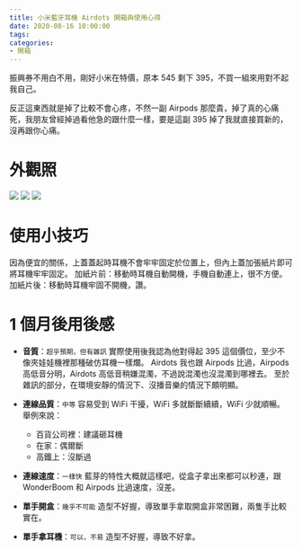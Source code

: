 ```yaml
---
title: 小米藍牙耳機 Airdots 開箱與使用心得
date: 2020-08-16 10:00:00
tags:
categories:
- 開箱
---
```

振興券不用白不用，剛好小米在特價，原本 545 剩下 395，不買一組來用對不起我自己。
<!--more-->
反正這東西就是掉了比較不會心疼，不然一副 Airpods 那麼貴，掉了真的心痛死，我朋友曾經掉過看他急的跟什麼一樣，要是這副 395 掉了我就直接買新的，沒再跟你心痛。

# 外觀照
![](https://0enahq.bn.files.1drv.com/y4mLmUkfIQSihsKrwmwhYWw7WgL44EK5Ssfdk4C8DFnxYMKJMMjdW3hUFQbhUcDkPppcIKWQr5nd8lapK0tu_jlO1xSgC5dlzyvKUAFrE0LSoFFsrXe7l3MSXFQPFV_5PSEB8UrBUam-h4mrsOs5LQqynPZNSwThIqwx9cvLOAF18TZ2k4scD_dT4ZLRI-cIWcWC3zphUne-2fLdiRiJujSWg?width=1024&height=683&cropmode=none)
![](https://0en9tq.bn.files.1drv.com/y4mQt76aEZCKJy-yzONh4b3AM0sveFHUWK6y-j_aOUqOLUo90Jks2SaX8lBpM_IKOQfDHvyas7as6v0YgLQ82A2jbTn8YWJ3_xztlBqfqG0tjnrKMRXbCWbgPdT_DYNl4SBGBlKcdGpr4Kid7wJGUCuHNxgP4QF--2TQvDwspHp-zxnGNi0SmTfWtsKANwuZoBdD4eEOgP8l-XFkMhbIKpY1Q?width=1024&height=683&cropmode=none)
![](https://0enhza.bn.files.1drv.com/y4mzmjiLb0mnbjUAzr7b_gBbnUuytcMd2JxN7CuzjlhyFOXvcqszn_hHo-eRvLitrZLPAs8cxNrfq03cfK-8EYvCYstDOsx32EFfdSEzpQl5CKp2qFhh26OWFOSqRZ0EtJ2PKIHGRZdckIqkPI2Kd9GXYP0rbBU-4QAPgC5yB7H2epUOmJKbAhUt_UBGL5gkWSYnKuF0N9oXEYAOs1Nr45jpg?width=1024&height=683&cropmode=none)

# 使用小技巧
因為便宜的關係，上蓋蓋起時耳機不會牢牢固定於位置上，但內上蓋加張紙片即可將耳機牢牢固定。
加紙片前：移動時耳機自動開機，手機自動連上，很不方便。
加紙片後：移動時耳機牢固不開機，讚。

# 1 個月後用後感
- **音質**：`超乎預期，但有雜訊`
實際使用後我認為他對得起 395 這個價位，至少不像夾娃娃機裡那種破仿耳機一樣爛。
Airdots 我也跟 Airpods 比過，Airpods 高低音分明，Airdots 高低音稍嫌混濁，不過說混濁也沒混濁到哪裡去。
至於雜訊的部分，在環境安靜的情況下、沒播音樂的情況下頗明顯。

- **連線品質**：`中等`
容易受到 WiFi 干擾，WiFi 多就斷斷續續，WiFi 少就順暢。
舉例來說：
  - 百貨公司裡：建議砸耳機
  - 在家：偶爾斷
  - 高鐵上：沒斷過

- **連線速度**：`一樣快`
藍芽的特性大概就這樣吧，從盒子拿出來都可以秒連，跟 WonderBoom 和 Airpods 比過速度，沒差。

- **單手開盒**：`幾乎不可能`
造型不好握，導致單手拿取開盒非常困難，兩隻手比較實在。

- **單手拿耳機**：`可以，不易`
造型不好握，導致不好拿。